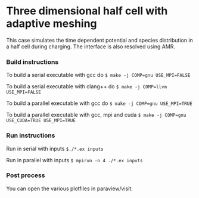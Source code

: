 # Three dimensional half cell with adaptive meshing

This case simulates the time dependent potential and species 
distribution in a half cell during charging. The interface is 
also resolved using AMR.

### Build instructions

To build a serial executable with gcc do
`$ make -j COMP=gnu USE_MPI=FALSE`

To build a serial executable with clang++ do
`$ make -j COMP=llvm USE_MPI=FALSE`

To build a parallel executable with gcc do
`$ make -j COMP=gnu USE_MPI=TRUE`

To build a parallel executable with gcc, mpi and cuda
`$ make -j COMP=gnu USE_CUDA=TRUE USE_MPI=TRUE`

### Run instructions

Run in serial with inputs
`$./*.ex inputs`


Run in parallel with inputs
`$ mpirun -n 4 ./*.ex inputs`

### Post process

You can open the various plotfiles in
paraview/visit. 

